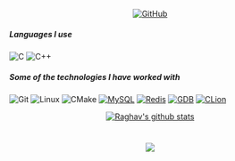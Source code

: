 
<p align="center">
<a href="https://github.com/xiaoyangst" target="_blank"><img src="https://img.shields.io/badge/-GitHub-181717?style=flat-square&logo=github" alt="GitHub"></a>
</p>


##### Languages I use

![C](https://img.shields.io/badge/-C-000000?style=flat&logo=c)
![C++](https://img.shields.io/badge/-C++-000000?style=flat&logo=c%2B%2B)

##### Some of the technologies I have worked with

![Git](https://img.shields.io/badge/-Git-222222?style=flat&logo=git&logoColor=F05032)
![Linux](https://img.shields.io/badge/-Linux-222222?style=flat&logo=linux&logoColor=FCC624)
![CMake](https://img.shields.io/badge/CMake-064F8C?style=flat-square&logo=CMake&logoColor=ffffff)
[![MySQL](https://img.shields.io/badge/-MySQL-black?style=flat-square&logo=mysql&link=https://github.com/LuizCarlosAbbott/)](https://github.com/LuizCarlosAbbott/)
[![Redis](https://img.shields.io/badge/-Redis-black?style=flat-square&logo=Redis&link=https://github.com/LuizCarlosAbbott/)](https://github.com/LuizCarlosAbbott/)
[![GDB](https://img.shields.io/badge/GDB-Debugger-313131?style=flat-square&logo=gdb&logoColor=white)](https://www.gnu.org/software/gdb/)
[![CLion](https://img.shields.io/badge/CLion-IDE-00BFFF?style=flat-square&logo=clion&logoColor=green)](https://www.jetbrains.com/clion/)






  <div align="center"> 
     <a href="">
      <img alt="Raghav's github stats" src="https://github-readme-stats.vercel.app/api?username=xiaoyangst&&show_icons=true&title_color=ffffff&icon_color=bb2acf&text_color=daf7dc&bg_color=151515" >
    </a>
</div

<p></p>

<h1 align="center"> <a href="https://sunguoqi.com/"> <img src="https://readme-typing-svg.herokuapp.com/?lines=console.log(%22Hello%2C%20World!%22);当我们破碎的时候，最为锋利！&center=true&size=27"> </a> </h1>


